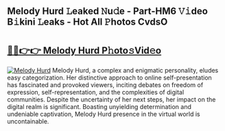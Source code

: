 ## Melody Hurd 𝙻eaked 𝙽u𝚍e - Part-HM6 𝚅𝚒deo B𝚒kini 𝙻eaks - Hot All 𝙿hotos CvdsO

# <h2><a href="http://ld20kmm.urlbe.top/?page=Melody+Hurd">🔗🔗👉👉 Melody Hurd P𝚑oto𝚜Vid𝚎o</a></h2>

[![Melody Hurd](https://i.imgur.com/eBuTRDB.gif)](http://ld20kmm.urlbe.top/?page=Melody+Hurd)
Melody Hurd, a complex and enigmatic personality, eludes easy categorization. Her distinctive approach to online self-presentation has fascinated and provoked viewers, inciting debates on freedom of expression, self-representation, and the complexities of digital communities. Despite the uncertainty of her next steps, her impact on the digital realm is significant. Boasting unyielding determination and undeniable captivation, Melody Hurd presence in the virtual world is uncontainable.
